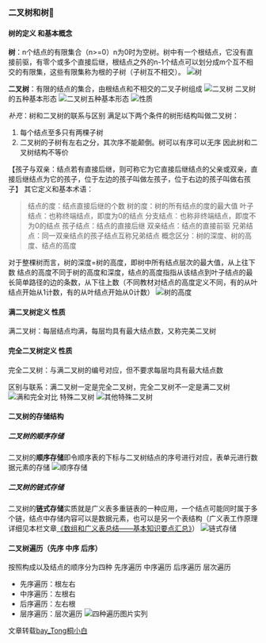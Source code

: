### 二叉树和树🍃

#### 树的定义 和基本概念

**树**：n个结点的有限集合（n>=0）n为0时为空树。树中有一个根结点，它没有直接前驱，有零个或多个直接后继，根结点之外的n-1个结点可以划分成m个互不相交的有限集，这些有限集称为根的子树（子树互不相交）。
![树](https://img-blog.csdnimg.cn/2020070113333348.png?x-oss-process=image/watermark,type_ZmFuZ3poZW5naGVpdGk,shadow_10,text_aHR0cHM6Ly9ibG9nLmNzZG4ubmV0L2JheV9Ub25n,size_16,color_FFFFFF,t_70)

**二叉树**：有限的结点的集合，由根结点和不相交的二叉子树组成
![二叉树](https://img-blog.csdnimg.cn/20200701133425610.png?x-oss-process=image/watermark,type_ZmFuZ3poZW5naGVpdGk,shadow_10,text_aHR0cHM6Ly9ibG9nLmNzZG4ubmV0L2JheV9Ub25n,size_16,color_FFFFFF,t_70)
二叉树的五种基本形态
![二叉树五种基本形态](https://img-blog.csdnimg.cn/20200701135208981.png?x-oss-process=image/watermark,type_ZmFuZ3poZW5naGVpdGk,shadow_10,text_aHR0cHM6Ly9ibG9nLmNzZG4ubmV0L2JheV9Ub25n,size_16,color_FFFFFF,t_70)
![性质](https://img-blog.csdnimg.cn/20200701211351865.png?x-oss-process=image/watermark,type_ZmFuZ3poZW5naGVpdGk,shadow_10,text_aHR0cHM6Ly9ibG9nLmNzZG4ubmV0L2JheV9Ub25n,size_16,color_FFFFFF,t_70)

*补充*：树和二叉树的联系与区别
满足以下两个条件的树形结构叫做二叉树：

1. 每个结点至多只有两棵子树
2. 二叉树的子树有左右之分，其次序不能颠倒。树可以有序可以无序
   因此树和二叉树结构不等价

【孩子与双亲：结点若有直接后继，则可称它为它直接后继结点的父亲或双亲，直接后继结点为它的孩子，位于左边的孩子叫做左孩子，位于右边的孩子叫做右孩子】
其它定义和基本术语：

>结点的度：结点直接后继的个数
>树的度：树的所有结点的度的最大值
>叶子结点：也称终端结点，即度为0的结点
>分支结点：也称非终端结点，即度不为0的结点
>孩子结点：结点的直接后继
>双亲结点：结点的直接前驱
>兄弟结点：同一双亲结点的孩子结点互称兄弟结点
>概念区分：树的深度、树的高度、结点的高度

对于整棵树而言，树的深度=树的高度，即树中所有结点层次的最大值，从上往下数
结点的高度不同于树的高度和深度，结点的高度指指从该结点到叶子结点的最长简单路径的边的条数，从下往上数（不同教材对结点的高度定义不同，有的从叶结点开始从1计数，有的从叶结点开始从0计数）
![树的高度](https://img-blog.csdnimg.cn/20200701164820270.png?x-oss-process=image/watermark,type_ZmFuZ3poZW5naGVpdGk,shadow_10,text_aHR0cHM6Ly9ibG9nLmNzZG4ubmV0L2JheV9Ub25n,size_16,color_FFFFFF,t_70)

#### 满二叉树定义 性质

满二叉树：每层结点均满，每层均具有最大结点数，又称完美二叉树

#### 完全二叉树定义 性质

完全二叉树：与满二叉树的编号对应，但不要求每层均具有最大结点数

区别与联系：满二叉树一定是完全二叉树，完全二叉树不一定是满二叉树
![满和完全对比](https://img-blog.csdnimg.cn/20200701214253645.png?x-oss-process=image/watermark,type_ZmFuZ3poZW5naGVpdGk,shadow_10,text_aHR0cHM6Ly9ibG9nLmNzZG4ubmV0L2JheV9Ub25n,size_16,color_FFFFFF,t_70)
特殊二叉树
![其他特殊二叉树](https://img-blog.csdnimg.cn/20200701215346433.png?x-oss-process=image/watermark,type_ZmFuZ3poZW5naGVpdGk,shadow_10,text_aHR0cHM6Ly9ibG9nLmNzZG4ubmV0L2JheV9Ub25n,size_16,color_FFFFFF,t_70)

#### 二叉树的存储结构

##### 二叉树的顺序存储

二叉树的**顺序存储**即令顺序表的下标与二叉树结点的序号进行对应，表单元进行数据元素的存储
![顺序存储](https://img-blog.csdnimg.cn/20200701220008204.png?x-oss-process=image/watermark,type_ZmFuZ3poZW5naGVpdGk,shadow_10,text_aHR0cHM6Ly9ibG9nLmNzZG4ubmV0L2JheV9Ub25n,size_16,color_FFFFFF,t_70)

##### 二叉树的链式存储

二叉树的**链式存储**实质就是广义表多重链表的一种应用，一个结点可能同时属于多个链，结点中存储内容可以是数据元素，也可以是另一个表结构（广义表工作原理详细见本栏文章[《数组和广义表总结——基本知识要点汇总》](https://blog.csdn.net/bay_Tong/article/details/107049168)）
![链式存储](https://img-blog.csdnimg.cn/20200701221357310.png?x-oss-process=image/watermark,type_ZmFuZ3poZW5naGVpdGk,shadow_10,text_aHR0cHM6Ly9ibG9nLmNzZG4ubmV0L2JheV9Ub25n,size_16,color_FFFFFF,t_70)



#### 二叉树遍历（先序 中序 后序）

按照构成以及结点的顺序分为四种 先序遍历 中序遍历 后序遍历 层次遍历

* 先序遍历：根左右
* 中序遍历：左根右
* 后序遍历：左右根
* 层序遍历：层次遍历
  ![四种遍历图片实列](https://img-blog.csdnimg.cn/20200701223945949.png?x-oss-process=image/watermark,type_ZmFuZ3poZW5naGVpdGk,shadow_10,text_aHR0cHM6Ly9ibG9nLmNzZG4ubmV0L2JheV9Ub25n,size_16,color_FFFFFF,t_70)


文章转载[bay_Tong桐小白](https://blog.csdn.net/bay_Tong/article/details/107048340)











